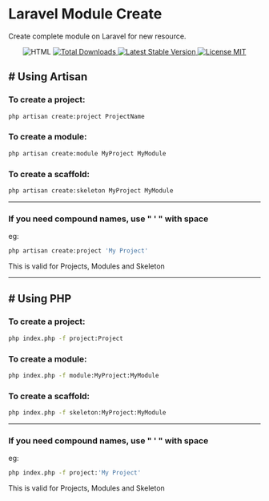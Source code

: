 # Laravel Module Create
Create complete module on Laravel for new resource.


<div style="text-align: center;">
    <img alt="HTML" src="https://img.shields.io/static/v1?label=PHP 8.2&message=PHP&color=blue&labelColor=gray" />
    <a href="https://packagist.org/packages/wr2net/laravel-module-create">
        <img src="https://img.shields.io/packagist/dt/laravel/framework" alt="Total Downloads">
    </a>
    <a href="https://packagist.org/packages/wr2net/laravel-module-create">
        <img src="https://img.shields.io/packagist/v/laravel/framework" alt="Latest Stable Version">
    </a>
    <a href="https://packagist.org/packages/wr2net/laravel-module-create">
        <img alt="License MIT" src="https://img.shields.io/static/v1?label=License&message=MIT&color=49AA26&labelColor=000000"/>
    </a>
</div>


## # Using Artisan
### To create a project:
```bash
php artisan create:project ProjectName
```

### To create a module:
```bash
php artisan create:module MyProject MyModule
```

### To create a scaffold:
```bash
php artisan create:skeleton MyProject MyModule
```

---

### If you need compound names, use " ' " with space
eg:
```bash
php artisan create:project 'My Project'
```
This is valid for Projects, Modules and Skeleton

----
## # Using PHP

### To create a project:
```bash
php index.php -f project:Project
```

### To create a module:
```bash
php index.php -f module:MyProject:MyModule
```

### To create a scaffold:
```bash
php index.php -f skeleton:MyProject:MyModule
```

---
### If you need compound names, use " ' " with space
eg:
```bash
php index.php -f project:'My Project'
```
This is valid for Projects, Modules and Skeleton